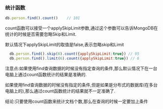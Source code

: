 ### 统计函数

```javascript
db.person.find().count()	// 101
```

count函数可以接受一个applySkipLimit参数,通过这个参数可以告诉MongoDB在统计的时候是否需要忽略Skip和Limit.

默认情况下applySkipLimit的取值是false,表示忽略skip和Limit

```javascript
  db.person.find().skip(6).count({applySkipLimit:true})	// 95
  db.person.find().limit(6).count({applySkipLimit:true}) // 6
```

注意点:如果使用find查询数据的时候没有指定查询的条件,那么默认情况下在一台电脑上通过count函数统计的结果是准确的.

如果使用find查询数据的时候没有指定的条件,但是如果是分布式的数据库(在多台电脑上的),那么通过count函数统计的结果就不一定准确了.

结论:只要使用count函数来统计文档个数,那么在查询的时候一定要加上条件

